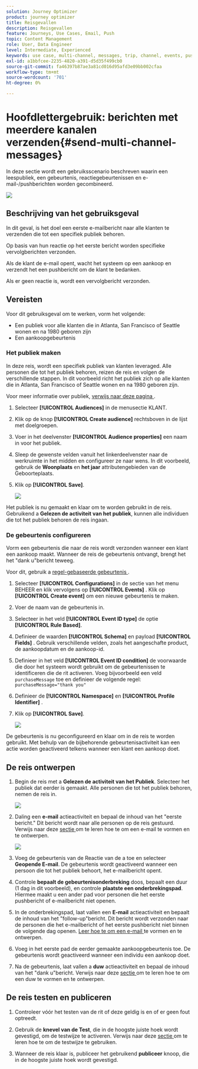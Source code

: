 ```yaml
---
solution: Journey Optimizer
product: journey optimizer
title: Reisgevallen
description: Reisgevallen
feature: Journeys, Use Cases, Email, Push
topic: Content Management
role: User, Data Engineer
level: Intermediate, Experienced
keywords: use case, multi-channel, messages, trip, channel, events, push
exl-id: a1bbfcee-2235-4820-a391-d5d35f499cb0
source-git-commit: fa46397b87ae3a81cd016d95afd3e09bb002cfaa
workflow-type: tm+mt
source-wordcount: '701'
ht-degree: 0%

---
```


# Hoofdlettergebruik: berichten met meerdere kanalen verzenden{#send-multi-channel-messages}

In deze sectie wordt een gebruiksscenario beschreven waarin een leespubliek, een gebeurtenis, reactiegebeurtenissen en e-mail-/pushberichten worden gecombineerd.

![](assets/jo-uc1.png)

## Beschrijving van het gebruiksgeval

In dit geval, is het doel een eerste e-mailbericht naar alle klanten te verzenden die tot een specifiek publiek behoren.

Op basis van hun reactie op het eerste bericht worden specifieke vervolgberichten verzonden.

Als de klant de e-mail opent, wacht het systeem op een aankoop en verzendt het een pushbericht om de klant te bedanken.

Als er geen reactie is, wordt een vervolgbericht verzonden.

## Vereisten

Voor dit gebruiksgeval om te werken, vorm het volgende:

* Een publiek voor alle klanten die in Atlanta, San Francisco of Seattle wonen en na 1980 geboren zijn
* Een aankoopgebeurtenis

### Het publiek maken

In deze reis, wordt een specifiek publiek van klanten leveraged. Alle personen die tot het publiek behoren, reizen de reis en volgen de verschillende stappen. In dit voorbeeld richt het publiek zich op alle klanten die in Atlanta, San Francisco of Seattle wonen en na 1980 geboren zijn.

Voor meer informatie over publiek, [ verwijs naar deze pagina ](../audience/about-audiences.md).

1. Selecteer **[!UICONTROL Audiences]** in de menusectie KLANT.
1. Klik op de knop **[!UICONTROL Create audience]** rechtsboven in de lijst met doelgroepen.
1. Voer in het deelvenster **[!UICONTROL Audience properties]** een naam in voor het publiek.
1. Sleep de gewenste velden vanuit het linkerdeelvenster naar de werkruimte in het midden en configureer ze naar wens. In dit voorbeeld, gebruik de **Woonplaats** en **het jaar** attributengebieden van de Geboorteplaats.
1. Klik op **[!UICONTROL Save]**.

   ![](assets/add-attributes.png)

Het publiek is nu gemaakt en klaar om te worden gebruikt in de reis. Gebruikend a **Gelezen de activiteit van het publiek**, kunnen alle individuen die tot het publiek behoren de reis ingaan.

### De gebeurtenis configureren

Vorm een gebeurtenis die naar de reis wordt verzonden wanneer een klant een aankoop maakt. Wanneer de reis de gebeurtenis ontvangt, brengt het het &quot;dank u&quot;bericht teweeg.

Voor dit, gebruik a [ regel-gebaseerde gebeurtenis ](../event/about-events.md).

1. Selecteer **[!UICONTROL Configurations]** in de sectie van het menu BEHEER en klik vervolgens op **[!UICONTROL Events]** . Klik op **[!UICONTROL Create event]** om een nieuwe gebeurtenis te maken.

1. Voer de naam van de gebeurtenis in.

1. Selecteer in het veld **[!UICONTROL Event ID type]** de optie **[!UICONTROL Rule Based]**.

1. Definieer de waarden **[!UICONTROL Schema]** en payload **[!UICONTROL Fields]** . Gebruik verschillende velden, zoals het aangeschafte product, de aankoopdatum en de aankoop-id.

1. Definieer in het veld **[!UICONTROL Event ID condition]** de voorwaarde die door het systeem wordt gebruikt om de gebeurtenissen te identificeren die de rit activeren. Voeg bijvoorbeeld een veld `purchaseMessage` toe en definieer de volgende regel: `purchaseMessage="thank you"`

1. Definieer de **[!UICONTROL Namespace]** en **[!UICONTROL Profile Identifier]** .

1. Klik op **[!UICONTROL Save]**.

   ![](assets/jo-uc2.png)

De gebeurtenis is nu geconfigureerd en klaar om in de reis te worden gebruikt. Met behulp van de bijbehorende gebeurtenisactiviteit kan een actie worden geactiveerd telkens wanneer een klant een aankoop doet.

## De reis ontwerpen

1. Begin de reis met a **Gelezen de activiteit van het Publiek**. Selecteer het publiek dat eerder is gemaakt. Alle personen die tot het publiek behoren, nemen de reis in.

   ![](assets/jo-uc4.png)

1. Daling een **e-mail** actieactiviteit en bepaal de inhoud van het &quot;eerste bericht.&quot; Dit bericht wordt naar alle personen op de reis gestuurd. Verwijs naar deze [ sectie ](../email/create-email.md) om te leren hoe te om een e-mail te vormen en te ontwerpen.

   ![](assets/jo-uc5.png)

1. Voeg de gebeurtenis van de Reactie van de a **&#x200B;**&#x200B;toe en selecteer **Geopende E-mail**. De gebeurtenis wordt geactiveerd wanneer een persoon die tot het publiek behoort, het e-mailbericht opent.

1. Controle **bepaalt de gebeurtenisonderbreking** doos, bepaalt een duur (1 dag in dit voorbeeld), en controle **plaatste een onderbrekingspad**. Hiermee maakt u een ander pad voor personen die het eerste pushbericht of e-mailbericht niet openen.

1. In de onderbrekingspad, laat vallen een **E-mail** actieactiviteit en bepaalt de inhoud van het &quot;follow-up&quot;bericht. Dit bericht wordt verzonden naar de personen die het e-mailbericht of het eerste pushbericht niet binnen de volgende dag openen. [ Leer hoe te om een e-mail ](../email/create-email.md) te vormen en te ontwerpen.

1. Voeg in het eerste pad de eerder gemaakte aankoopgebeurtenis toe. De gebeurtenis wordt geactiveerd wanneer een individu een aankoop doet.

1. Na de gebeurtenis, laat vallen a **duw** actieactiviteit en bepaal de inhoud van het &quot;dank u&quot;bericht. Verwijs naar deze [ sectie ](../push/create-push.md) om te leren hoe te om een duw te vormen en te ontwerpen.

## De reis testen en publiceren

1. Controleer vóór het testen van de rit of deze geldig is en of er geen fout optreedt.

1. Gebruik de **knevel van de Test**, die in de hoogste juiste hoek wordt gevestigd, om de testwijze te activeren. Verwijs naar deze [ sectie ](testing-the-journey.md) om te leren hoe te om de testwijze te gebruiken.

1. Wanneer de reis klaar is, publiceer het gebruikend **publiceer** knoop, die in de hoogste juiste hoek wordt gevestigd.
